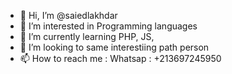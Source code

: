 - 👋 Hi, I’m @saiedlakhdar
- 👀 I’m interested in Programming languages
- 🌱 I’m currently learning PHP, JS, 
- 💞️ I’m looking to same interestiing path person 
- 📫 How to reach me : Whatsap : +213697245950

<!---
saiedlakhdar/saiedlakhdar is a ✨ special ✨ repository because its `README.md` (this file) appears on your GitHub profile.
You can click the Preview link to take a look at your changes.
--->
